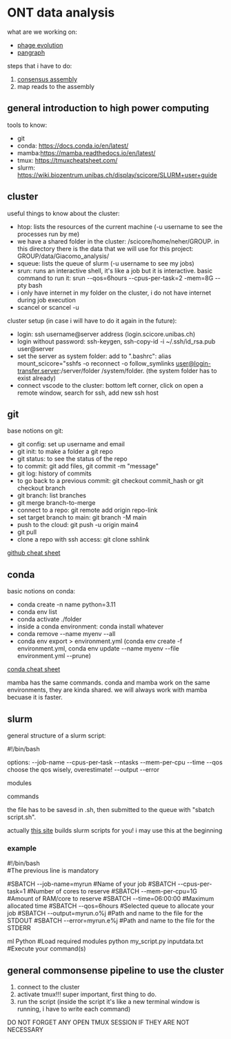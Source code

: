 # ONT data analysis

what are we working on:
- [phage evolution](phages.md)
- [pangraph](pangraph.md)

steps that i have to do:
1. [consensus assembly](note_1.md)
2. map reads to the assembly

## general introduction to high power computing

tools to know:
- git
- conda: https://docs.conda.io/en/latest/
- mamba:https://mamba.readthedocs.io/en/latest/
- tmux: https://tmuxcheatsheet.com/
- slurm: https://wiki.biozentrum.unibas.ch/display/scicore/SLURM+user+guide

## cluster
useful things to know about the cluster:
- htop: lists the resources of the current machine (-u username to see the processes run by me)
- we have a shared folder in the cluster: /scicore/home/neher/GROUP. in this directory there is the data that we will use for this project: GROUP/data/Giacomo_analysis/
- squeue: lists the queue of slurm (-u username to see my jobs)
- srun: runs an interactive shell, it's like a job but it is interactive. basic command to run it: srun --qos=6hours --cpus-per-task=2 -mem=8G --pty bash
- i only have internet in my folder on the cluster, i do not have internet during job execution
- scancel <jobID> or scancel -u <username>

cluster setup (in case i will have to do it again in the future):
- login: ssh username@server address (login.scicore.unibas.ch)
- login without password: ssh-keygen, ssh-copy-id -i ~/.ssh/id_rsa.pub user@server
- set the server as system folder: add to ".bashrc": alias mount_scicore="sshfs -o reconnect -o follow_symlinks user@login-transfer.server:/server/folder /system/folder. (the system folder has to exist already)
- connect vscode to the cluster: bottom left corner, click on open a remote window, search for ssh, add new ssh host

## git
base notions on git:
- git config: set up username and email
- git init: to make a folder a git repo
- git status: to see the status of the repo
- to commit: git add files, git commit -m "message"
- git log: history of commits
- to go back to a previous commit: git checkout commit_hash or git checkout branch
- git branch: list branches
- git merge branch-to-merge
- connect to a repo: git remote add origin repo-link
- set target branch to main: git branch -M main
- push to the cloud: git push -u origin main4
- git pull
- clone a repo with ssh access: git clone sshlink

[github cheat sheet](https://education.github.com/git-cheat-sheet-education.pdf)

## conda
basic notions on conda:
- conda create -n name python=3.11
- conda env list
- conda activate ./folder
- inside a conda environment: conda install whatever
- conda remove --name myenv --all
- conda env export > environment.yml (conda env create -f environment.yml, conda env update --name myenv --file environment.yml  --prune)

[conda cheat sheet](/images/conda-4.14.pdf)

mamba has the same commands. conda and mamba work on the same environments, they are kinda shared. we will always work with mamba becuase it is faster.

## slurm

general structure of a slurm script:

#!/bin/bash

options:
    --job-name
    --cpus-per-task
    --ntasks
    --mem-per-cpu
    --time
    --qos           choose the qos wisely, overestimate!
    --output
    --error

modules

commands

the file has to be savesd in .sh, then submitted to the queue with "sbatch script.sh".

actually [this site](https://scriptgen.scicore.unibas.ch/pages/generate_slurm.html) builds slurm scripts for you! i may use this at the beginning

### example
#!/bin/bash                 
#The previous line is mandatory
 
#SBATCH --job-name=myrun     #Name of your job
#SBATCH --cpus-per-task=1    #Number of cores to reserve
#SBATCH --mem-per-cpu=1G     #Amount of RAM/core to reserve
#SBATCH --time=06:00:00      #Maximum allocated time
#SBATCH --qos=6hours         #Selected queue to allocate your job
#SBATCH --output=myrun.o%j   #Path and name to the file for the STDOUT
#SBATCH --error=myrun.e%j    #Path and name to the file for the STDERR
 
ml Python                    #Load required modules
python my_script.py inputdata.txt    #Execute your command(s)

## general commonsense pipeline to use the cluster
1. connect to the cluster
2. activate tmux!!! super important, first thing to do.
3. run the script (inside the script it's like a new terminal window is running, i have to write each command)

DO NOT FORGET ANY OPEN TMUX SESSION IF THEY ARE NOT NECESSARY